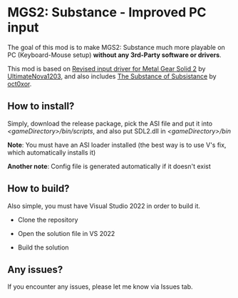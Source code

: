 # MGS2: Substance - Improved PC input

The goal of this mod is to make MGS2: Substance much more playable on PC (Keyboard-Mouse setup) **without any 3rd-Party software or drivers**.

This mod is based on [Revised input driver for Metal Gear Solid 2](https://github.com/UltimateNova1203/mgs2_input) by [UltimateNova1203](https://github.com/UltimateNova1203), and also includes [The Substance of Subsistance](https://github.com/oct0xor/mgs2sos) by [oct0xor](https://github.com/oct0xor).

## How to install?

Simply, download the release package, pick the ASI file and put it into *\<gameDirectory>/bin/scripts*, and also put SDL2.dll in *\<gameDirectory>/bin*

**Note**: You must have an ASI loader installed (the best way is to use V's fix, which automatically installs it)

**Another note**: Config file is generated automatically if it doesn't exist

## How to build?

Also simple, you must have Visual Studio 2022 in order to build it.

- Clone the repository

- Open the solution file in VS 2022

- Build the solution

## Any issues?

If you encounter any issues, please let me know via Issues tab.

# 
